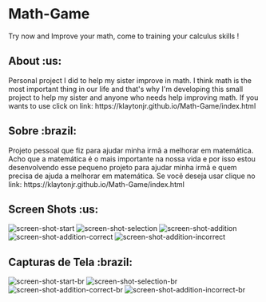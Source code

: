 # Math-Game
Try now and Improve your math, come to training your calculus skills !

<h2>About :us:</h2>
Personal project I did to help my sister improve in math. I think math is the most important thing in our life and that's why I'm developing this small project to help my sister and anyone who needs help improving math. 
If you wants to use click on link:
https://klaytonjr.github.io/Math-Game/index.html
</br>

<h2>Sobre :brazil:</h2>
Projeto pessoal que fiz para ajudar minha irmã a melhorar em matemática. Acho que a matemática é o mais importante na nossa vida e por isso estou desenvolvendo esse pequeno projeto para ajudar minha irmã e quem precisa de ajuda a melhorar em matemática.
Se você deseja usar clique no link:
https://klaytonjr.github.io/Math-Game/index.html

<h2>Screen Shots :us:</h2>
<img src="https://github.com/KlaytonJr/Math-Game/blob/main/Screnshots/Captura%20de%20Tela%202021-02-01%20às%2022.12.26.png" alt="screen-shot-start">
<img src="https://github.com/KlaytonJr/Math-Game/blob/main/Screnshots/Captura%20de%20Tela%202021-02-01%20às%2022.12.51.png" alt="screen-shot-selection">
<img src="https://github.com/KlaytonJr/Math-Game/blob/main/Screnshots/Captura%20de%20Tela%202021-02-01%20às%2022.13.03.png" alt="screen-shot-addition">
<img src="https://github.com/KlaytonJr/Math-Game/blob/main/Screnshots/Captura%20de%20Tela%202021-02-01%20às%2022.13.13.png" alt="screen-shot-addition-correct">
<img src="https://github.com/KlaytonJr/Math-Game/blob/main/Screnshots/Captura%20de%20Tela%202021-02-01%20às%2022.13.30.png" alt="screen-shot-addition-incorrect">

<h2>Capturas de Tela :brazil:</h2>
<img src="https://github.com/KlaytonJr/Math-Game/blob/main/Screnshots/Captura%20de%20Tela%202021-02-01%20às%2022.14.12.png" alt="screen-shot-start-br">
<img src="https://github.com/KlaytonJr/Math-Game/blob/main/Screnshots/Captura%20de%20Tela%202021-02-01%20às%2022.14.20.png" alt="screen-shot-selection-br">
<img src="https://github.com/KlaytonJr/Math-Game/blob/main/Screnshots/Captura%20de%20Tela%202021-02-01%20às%2022.14.02.png" alt="screen-shot-addition-correct-br">
<img src="https://github.com/KlaytonJr/Math-Game/blob/main/Screnshots/Captura%20de%20Tela%202021-02-01%20às%2022.13.39.png" alt="screen-shot-addition-incorrect-br">

